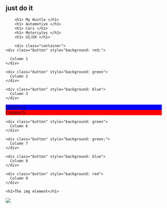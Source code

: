 <html>
    <head>
        <h2> just do  it </h2>
    </head>
    <body>

        <h1> My Hustle </h1>
        <h1> Automotive </h1>
        <h1> Cars </h1>
        <h1> Motorcyles </h1>
        <h1> UI/UX </h1>
      
        <div class="container">
    <div class="button" style="background: red;">
      
      Column 1
    </div> 
  
    <div class="button" style="background: green">
      Column 2
    </div>
    
    <div class="button" style="background: blue">
      Column 3
    </div>
  
   <div class="button" style="background: blue">
      Column 4
    </div>
  
   <div class="button" style="background: red">
      Column 5
    </div>
  
    <div class="button" style="background: green">
      Column 6
    </div>
  
    <div class="button" style="background: green;">
      Column 7
    </div> 
    
    <div class="button" style="background: blue">
      Column 8
    </div>    
  
    <div class="button" style="background: red">
      Column 9
    </div>
</div>
    

    <h1>The img element</h1>

<img src="https://1xw7c62t8pgj1bq3qetvvsg1-wpengine.netdna-ssl.com/wp-content/uploads/2018/05/Movement-Variability.jpg">
    </body>
    
</html>